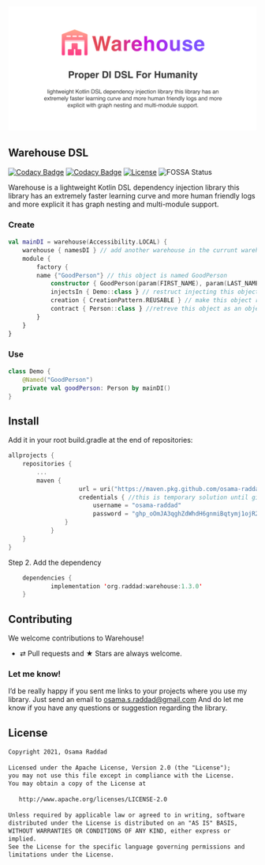 <div align="center">
  <br>
	<a href="https://osama-raddad.github.io/Warehouse/">
  <img src="GitHub.png" alt="Reverie" />
		</a>
  <br>  
  <p align="center">
  </p>
</div>


## Warehouse DSL

[![Codacy Badge](https://app.codacy.com/project/badge/Grade/d7766114e19442b3aeffe3f759d07158)](https://www.codacy.com/gh/osama-raddad/Warehouse/dashboard?utm_source=github.com&amp;utm_medium=referral&amp;utm_content=osama-raddad/Warehouse&amp;utm_campaign=Badge_Grade)
[![Codacy Badge](https://app.codacy.com/project/badge/Coverage/d7766114e19442b3aeffe3f759d07158)](https://www.codacy.com/gh/osama-raddad/Warehouse/dashboard?utm_source=github.com&utm_medium=referral&utm_content=osama-raddad/Warehouse&utm_campaign=Badge_Coverage)
[![License](https://img.shields.io/badge/License-Apache%202.0-blue.svg)](https://opensource.org/licenses/Apache-2.0)
![FOSSA Status](https://app.fossa.com/api/projects/git%2Bgithub.com%2Fosama-raddad%2FWarehouse.svg?type=shield)

Warehouse is a lightweight Kotlin DSL dependency injection library this library has an extremely faster learning curve and
more human friendly logs and more explicit it has graph nesting and multi-module support.

### Create

```kotlin
val mainDI = warehouse(Accessibility.LOCAL) {
    warehouse { namesDI } // add another warehouse in the currunt warehouse
    module {
        factory {
	    name {"GoodPerson"} // this object is named GoodPerson
            constructor { GoodPerson(param(FIRST_NAME), param(LAST_NAME)) }
            injectsIn { Demo::class } // restruct injecting this object just to Demo class
            creation { CreationPattern.REUSABLE } // make this object reusable
            contract { Person::class } //retreve this object as an object of type Person
        }
    }
}
```

### Use

```kotlin
class Demo {
    @Named("GoodPerson")
    private val goodPerson: Person by mainDI()
}
```

## Install

Add it in your root build.gradle at the end of repositories:

```kotlin
allprojects {
	repositories {
		...
		maven {
            		url = uri("https://maven.pkg.github.com/osama-raddad/Warehouse")
            		credentials { //this is temporary solution until github fixes the public packages problem (this key is ready only)
                		username = "osama-raddad"
                		password = "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" 
           		}
       		}
	}
}
```

Step 2. Add the dependency

```kotlin
	dependencies {
	        implementation 'org.raddad:warehouse:1.3.0'
	}
```

## Contributing

We welcome contributions to Warehouse!

* ⇄ Pull requests and ★ Stars are always welcome.

### Let me know!

I’d be really happy if you sent me links to your projects where you use my library. Just send an email to
osama.s.raddad@gmail.com And do let me know if you have any questions or suggestion regarding the library.

## License

    Copyright 2021, Osama Raddad

    Licensed under the Apache License, Version 2.0 (the "License");
    you may not use this file except in compliance with the License.
    You may obtain a copy of the License at

       http://www.apache.org/licenses/LICENSE-2.0

    Unless required by applicable law or agreed to in writing, software
    distributed under the License is distributed on an "AS IS" BASIS,
    WITHOUT WARRANTIES OR CONDITIONS OF ANY KIND, either express or implied.
    See the License for the specific language governing permissions and
    limitations under the License.

